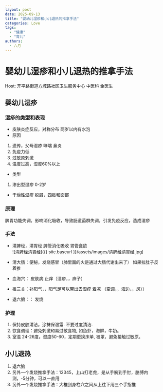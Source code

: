 ```yaml
---
layout: post
date: 2025-09-13
title: "婴幼儿湿疹和小儿退热的推拿手法"
categories: Love
tags:
  - "健康"
  - "育儿"
authors: 
  - 六月
---
```


# 婴幼儿湿疹和小儿退热的推拿手法

Host: 开平路街道方城路社区卫生服务中心 中医科 金医生

## 婴幼儿湿疹

### 湿疹的类型和表现

- 皮肤炎症反应，对称分布
  两岁以内有水泡
- 原因

1. 遗传，父母湿疹 哮喘 鼻炎
2. 免疫力低
3. 过敏原刺激
4. 温度过高，湿度60%以上

- 类型

1. 渗出型湿疹
   0-2岁

- 干燥性湿疹
  脱屑，四肢和面部

### 原理

脾胃功能失调，影响消化吸收，导致肠道菌群失调，引发免疫反应，造成湿疹

### 手法

- 清脾经，清胃经
  脾管消化吸收 胃管食欲  
 ![清脾经清胃经]({{ site.baseurl }}/assets/images/清脾经清胃经.jpg)
- 清大肠：便秘，发烧感冒（肺里面的火是通过大肠代谢出来了）
  如果拉肚子反着推
- 血海穴：
  皮肤病 止痒（湿疹，，痱子）
  
- 推三关：补阳气，，阳气足可以带出去湿疹
  着凉 （空调，，海边，，风））
- 退六腑：：
  发烧

### 护理

1. 保持皮肤清洁，涂抹保湿霜. 不要过度清洁.
2. 饮食调理：避免刺激和易过敏食物, 如鱼虾，海鲜，牛奶。
3. 室温 24-26度，湿度50-60，定期更换床单, 被罩，避免接触过敏原。

## 小儿退热

1. 退六腑
2. 另外一个发烧推拿手法：12345，上山打老虎，是从手腕到手肘，胳膊内测，-5分钟，可以一直用
3. 另外一个发烧推拿手法：大椎到身柱穴之间从上往下用三个手指推

